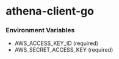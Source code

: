 # athena-client-go

### Environment Variables

- AWS_ACCESS_KEY_ID (required)
- AWS_SECRET_ACCESS_KEY (required)
